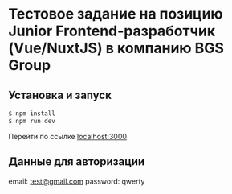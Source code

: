 # Тестовое задание на позицию Junior Frontend-разработчик (Vue/NuxtJS) в компанию BGS Group

## Установка и запуск

```bash
$ npm install
$ npm run dev
```
Перейти по ссылке [localhost:3000](http://localhost:3000)

## Данные для авторизации

email: test@gmail.com
password: qwerty